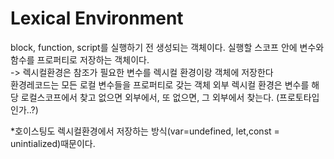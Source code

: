 # Lexical Environment

block, function, script를 실행하기 전 생성되는 객체이다.
실행할 스코프 안에 변수와 함수를 프로퍼티로 저장하는 객체이다.
</br>
-> 렉시컬환경은 참조가 필요한 변수를 렉시컬 환경이랑 객체에 저장한다
</br>
환경레코드는 모든 로컬 변수들을 프로퍼티로 갖는 객체
외부 렉시컬 환경은 변수를 해당 로컬스코프에서 찾고 없으면 외부에서, 또 없으면, 그 외부에서 찾는다. (프로토타입인가..?)</br>

\*호이스팅도 렉시컬환경에서 저장하는 방식(var=undefined, let,const = unintialized)때문이다.
</br>
